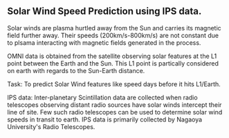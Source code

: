 Solar Wind Speed Prediction using IPS data.
------------------------------------------------------------------------------------------------------------------------------------------
Solar winds are plasma hurtled away from the Sun and carries its magnetic field further away.
Their speeds (200km/s-800km/s) are not constant due to plsama interacting with magnetic fields generated in the process.

OMNI data is obtained from the satellite observing solar features at the L1 point between the Earth and the Sun.
This L1 point is partically considered on earth with regards to the Sun-Earth distance.

Task: To predict Solar Wind features like speed days before it hits L1/Earth.

IPS data: Inter-planetary Scintillation data are collected when radio telescopes observing distant radio sources 
have solar winds intercept their line of site. Few such radio telescopes can be used to determine solar wind speeds in transit to earth.
IPS data is primarily collected by Nagaoya University's Radio Telescopes.

